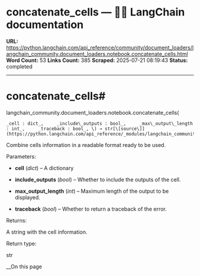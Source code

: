 # concatenate_cells — 🦜🔗 LangChain  documentation

**URL:** https://python.langchain.com/api_reference/community/document_loaders/langchain_community.document_loaders.notebook.concatenate_cells.html
**Word Count:** 53
**Links Count:** 385
**Scraped:** 2025-07-21 08:19:43
**Status:** completed

---

# concatenate\_cells\#

langchain\_community.document\_loaders.notebook.concatenate\_cells\(

    _cell : dict_,     _include\_outputs : bool_,     _max\_output\_length : int_,     _traceback : bool_, \) → str[\[source\]](https://python.langchain.com/api_reference/_modules/langchain_community/document_loaders/notebook.html#concatenate_cells)\#     

Combine cells information in a readable format ready to be used.

Parameters:     

  * **cell** \(_dict_\) – A dictionary

  * **include\_outputs** \(_bool_\) – Whether to include the outputs of the cell.

  * **max\_output\_length** \(_int_\) – Maximum length of the output to be displayed.

  * **traceback** \(_bool_\) – Whether to return a traceback of the error.

Returns:     

A string with the cell information.

Return type:     

str

__On this page